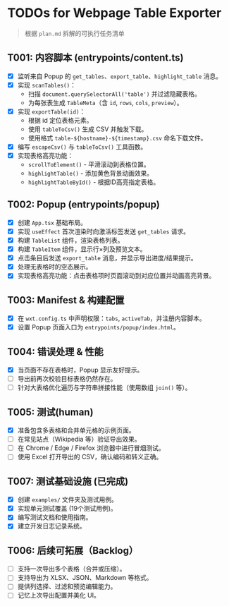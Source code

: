 # TODOs for Webpage Table Exporter

> 根据 `plan.md` 拆解的可执行任务清单

## T001: 内容脚本 (entrypoints/content.ts)
- [x] 监听来自 Popup 的 `get_tables`、`export_table`、`highlight_table` 消息。
- [x] 实现 `scanTables()`：
  - 扫描 `document.querySelectorAll('table')` 并过滤隐藏表格。
  - 为每张表生成 `TableMeta`（含 `id`, `rows`, `cols`, `preview`）。
- [x] 实现 `exportTable(id)`：
  - 根据 id 定位表格元素。
  - 使用 `tableToCsv()` 生成 CSV 并触发下载。
  - 使用格式 `table-${hostname}-${timestamp}.csv` 命名下载文件。
- [x] 编写 `escapeCsv()` 与 `tableToCsv()` 工具函数。
- [x] 实现表格高亮功能：
  - `scrollToElement()` - 平滑滚动到表格位置。
  - `highlightTable()` - 添加黄色背景动画效果。
  - `highlightTableById()` - 根据ID高亮指定表格。

## T002: Popup (entrypoints/popup)
- [x] 创建 `App.tsx` 基础布局。
- [x] 实现 `useEffect` 首次渲染时向激活标签发送 `get_tables` 请求。
- [x] 构建 `TableList` 组件，渲染表格列表。
- [x] 构建 `TableItem` 组件，显示行×列及预览文本。
- [x] 点击条目后发送 `export_table` 消息，并显示导出进度/结果提示。
- [x] 处理无表格时的空态展示。
- [x] 实现表格高亮功能：点击表格项时页面滚动到对应位置并动画高亮背景。

## T003: Manifest & 构建配置
- [x] 在 `wxt.config.ts` 中声明权限：`tabs`, `activeTab`，并注册内容脚本。
- [x] 设置 Popup 页面入口为 `entrypoints/popup/index.html`。

## T004: 错误处理 & 性能
- [x] 当页面不存在表格时，Popup 显示友好提示。
- [ ] 导出前再次校验目标表格仍然存在。
- [ ] 针对大表格优化遍历与字符串拼接性能（使用数组 `join()` 等）。

## T005: 测试(human)
- [x] 准备包含多表格和合并单元格的示例页面。
- [ ] 在常见站点（Wikipedia 等）验证导出效果。
- [ ] 在 Chrome / Edge / Firefox 浏览器中进行冒烟测试。
- [ ] 使用 Excel 打开导出的 CSV，确认编码和转义正确。

## T007: 测试基础设施 (已完成)
- [x] 创建 `examples/` 文件夹及测试用例。
- [x] 实现单元测试覆盖 (19个测试用例)。
- [x] 编写测试文档和使用指南。
- [x] 建立开发日志记录系统。

## T006: 后续可拓展（Backlog）
- [ ] 支持一次导出多个表格（合并或压缩）。
- [ ] 支持导出为 XLSX、JSON、Markdown 等格式。
- [ ] 提供列选择、过滤和预览编辑能力。
- [ ] 记忆上次导出配置并美化 UI。
